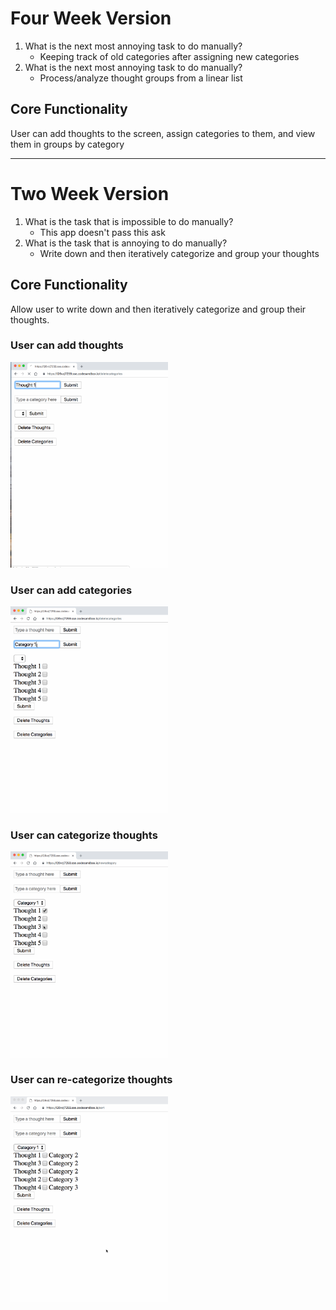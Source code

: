 # Four Week Version
1. What is the next most annoying task to do manually?
    - Keeping track of old categories after assigning new categories
2. What is the next most annoying task to do manually?
    - Process/analyze thought groups from a linear list
## Core Functionality
User can add thoughts to the screen, assign categories to them, and view them in groups by category

<hr>

# Two Week Version

1. What is the task that is impossible to do manually?
    - This app doesn't pass this ask
2. What is the task that is annoying to do manually?
    - Write down and then iteratively categorize and group your thoughts

## Core Functionality

Allow user to write down and then iteratively categorize and group their thoughts.

### User can add thoughts
<img src="20190117B.gif" width="50%">

### User can add categories
<img src="20190117C.gif" width="50%">

### User can categorize thoughts
<img src="20190117D.gif" width="50%">

### User can re-categorize thoughts
<img src="20190117E.gif" width="50%">
